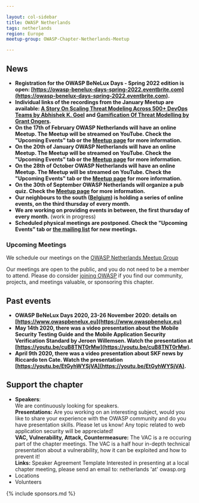 ```yaml
---

layout: col-sidebar
title: OWASP Netherlands
tags: netherlands
region: Europe
meetup-group: OWASP-Chapter-Netherlands-Meetup

---
```



## News
* **Registration for the OWASP BeNeLux Days - Spring 2022 edition is open: [https://owasp-benelux-days-spring-2022.eventbrite.com](https://owasp-benelux-days-spring-2022.eventbrite.com).**
* **Individual links of the recordings from the January Meetup are available: [A Story On Scaling Threat Modeling Across 500+ DevOps Teams by Abhishek K. Goel](https://youtu.be/W47rR0oFNNs) and [Gamification Of Threat Modelling by Grant Ongers](https://youtu.be/_nNI9Uq_lVM).**
* **On the 17th of February OWASP Netherlands will have an online Meetup. The Meetup will be streamed on YouTube. Check the "Upcoming Events" tab or the [Meetup page](https://www.meetup.com/nl-NL/OWASP-Chapter-Netherlands-Meetup/events/283720690/) for more information.**
* **On the 20th of January OWASP Netherlands will have an online Meetup. The Meetup will be streamed on YouTube. Check the "Upcoming Events" tab or the [Meetup page](https://www.meetup.com/OWASP-Chapter-Netherlands-Meetup/events/283101873/) for more information.**
* **On the 28th of October OWASP Netherlands will have an online Meetup. The Meetup will be streamed on YouTube. Check the "Upcoming Events" tab or the [Meetup page](https://www.meetup.com/OWASP-Chapter-Netherlands-Meetup/events/281228990/) for more information.**
* **On the 30th of September OWASP Netherlands will organize a pub quiz. Check the [Meetup page](https://www.meetup.com/OWASP-Chapter-Netherlands-Meetup/events/280753395/) for more information.**
* **Our neighbours to the south ([Belgium](https://www.owasp.org/www-chapter-belgium)) is holding a series of online events, on the third thursday of every month.**
* **We are working on providing events in between, the first thursday of every month.** (work in progress)
* **Scheduled physical meetings are postponed. Check the "Upcoming Events" tab or [the mailing list](mailto:netherlands-chapter@owasp.org) for new meetings.**

### Upcoming Meetings

We schedule our meetings on the [OWASP Netherlands Meetup Group](https://www.meetup.com/OWASP-Chapter-Netherlands-Meetup/)

Our meetings are open to the public, and you do not need to be a member to attend. Please do consider [joining OWASP](https://owasp.org/membership/) if you find our community, projects, and meetings valuable, or sponsoring this chapter.

## Past events
* **OWASP BeNeLux Days 2020, 23-26 November 2020: details on [https://www.owaspbenelux.eu](https://www.owaspbenelux.eu)**
* **May 14th 2020, there was a video presentation about the Mobile Security Testing Guide and the Mobile Application Security Verification Standard by Jeroen Willemsen. Watch the presentation at [https://youtu.be/cuB8TNT0rMw](https://youtu.be/cuB8TNT0rMw).**
* **April 9th 2020, there was a video presentation about SKF news by Riccardo ten Cate. Watch the presentation [https://youtu.be/EtGyhWYSjVA](https://youtu.be/EtGyhWYSjVA).**

## Support the chapter
* **Speakers**:    
  We are continuously looking for speakers.  
  **Presentations:** Are you working on an interesting subject, would you like to share your experience with the OWASP  community and do you have presentation skills. Please let us know! Any topic related to web application security will be  appreciated!  
  **VAC, Vulnerability, Attack, Countermeasure:** The VAC is a re occuring part of the chapter meetings. The VAC is a half   hour in-depth technical presentation about a vulnerability, how it can be exploited and how to prevent it!  
  **Links:** Speaker Agreement Template Interested in presenting at a local chapter meeting, please send an email to:   netherlands 'at' owasp.org 
* Locations
* Volunteers

{% include sponsors.md %}
